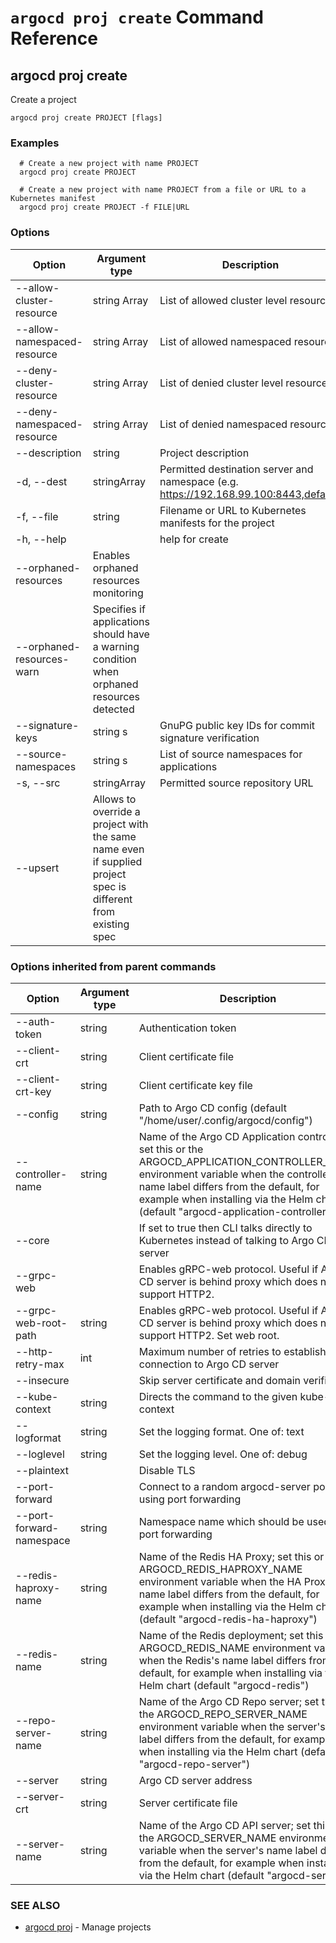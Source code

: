 # `argocd proj create` Command Reference

## argocd proj create

Create a project

```
argocd proj create PROJECT [flags]
```

### Examples

```
  # Create a new project with name PROJECT
  argocd proj create PROJECT
  
  # Create a new project with name PROJECT from a file or URL to a Kubernetes manifest
  argocd proj create PROJECT -f FILE|URL
```

### Options

| Option | Argument type | Description |
| ---------------- | ------ | ---- |
| --allow-cluster-resource | string Array| List of allowed cluster level resources |
| --allow-namespaced-resource | string Array| List of allowed namespaced resources |
| --deny-cluster-resource | string Array| List of denied cluster level resources |
| --deny-namespaced-resource | string Array| List of denied namespaced resources |
| --description | string | Project description |
| -d, --dest |stringArray    |                   Permitted destination server and namespace (e.g. https://192.168.99.100:8443,default)|
|  -f, --file |string                            | Filename or URL to Kubernetes manifests for the project|
|  -h, --help                                   | |help for create|
| --orphaned-resources| Enables orphaned resources monitoring |
| --orphaned-resources-warn| Specifies if applications should have a warning condition when orphaned resources detected |
| --signature-keys | string s| GnuPG public key IDs for commit signature verification |
| --source-namespaces | string s| List of source namespaces for applications |
|  -s, --src | stringArray    |                     Permitted source repository URL|
| --upsert| Allows to override a project with the same name even if supplied project spec is different from existing spec |

### Options inherited from parent commands

| Option | Argument type | Description |
| ---------------- | ------ | ---- |
| --auth-token | string | Authentication token |
| --client-crt | string | Client certificate file |
| --client-crt-key | string | Client certificate key file |
| --config | string | Path to Argo CD config (default "/home/user/.config/argocd/config") |
| --controller-name | string | Name of the Argo CD Application controller; set this or the ARGOCD_APPLICATION_CONTROLLER_NAME environment variable when the controller's name label differs from the default, for example when installing via the Helm chart (default "argocd-application-controller") |
| --core | |If set to true then CLI talks directly to Kubernetes instead of talking to Argo CD API server |
| --grpc-web | |Enables gRPC-web protocol. Useful if Argo CD server is behind proxy which does not support HTTP2. |
| --grpc-web-root-path | string | Enables gRPC-web protocol. Useful if Argo CD server is behind proxy which does not support HTTP2. Set web root. |
| --http-retry-max | int | Maximum number of retries to establish http connection to Argo CD server |
| --insecure | |Skip server certificate and domain verification |
| --kube-context | string | Directs the command to the given kube-context |
| --logformat | string | Set the logging format. One of: text|json (default "text") |
| --loglevel | string | Set the logging level. One of: debug|info|warn|error (default "info") |
| --plaintext | |Disable TLS |
| --port-forward | |Connect to a random argocd-server port using port forwarding |
| --port-forward-namespace | string | Namespace name which should be used for port forwarding |
| --redis-haproxy-name | string | Name of the Redis HA Proxy; set this or the ARGOCD_REDIS_HAPROXY_NAME environment variable when the HA Proxy's name label differs from the default, for example when installing via the Helm chart (default "argocd-redis-ha-haproxy") |
| --redis-name | string | Name of the Redis deployment; set this or the ARGOCD_REDIS_NAME environment variable when the Redis's name label differs from the default, for example when installing via the Helm chart (default "argocd-redis") |
| --repo-server-name | string | Name of the Argo CD Repo server; set this or the ARGOCD_REPO_SERVER_NAME environment variable when the server's name label differs from the default, for example when installing via the Helm chart (default "argocd-repo-server") |
| --server | string | Argo CD server address |
| --server-crt | string | Server certificate file |
| --server-name | string | Name of the Argo CD API server; set this or the ARGOCD_SERVER_NAME environment variable when the server's name label differs from the default, for example when installing via the Helm chart (default "argocd-server") |


### SEE ALSO

* [argocd proj](argocd_proj.md)	 - Manage projects

